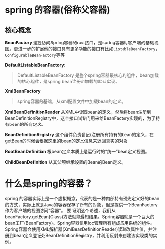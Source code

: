 # spring 的容器\(俗称父容器\)

## 核心概念
**BeanFactory**
这是访问Spring容器的root接口，是spring容器对客户端的基础视图。更进一步的扩展他的接口具有更多功能的接口有比如`ListableBeanFactory`，`ConfigurableBeanFactory`等等

**DefaultListableBeanFactory:**
> DefaultListableBeanFactory 是整个spring容器最核心的组件，bean加载的核心组件，是spring bean注册和加载的默认实现。

**XmlBeanFactory**
> spring容器的基础，从xml配置文件中加载bean的定义。

**XmlBeanDefinitionReader**
从XML中读取bean的定义，然后将bean注册到BeanDefinitionRegistry中，这个接口试专门用来给BeanFactory实现的，为了持有bean的所有定义。

**BeanDefinitionRegistry**
这个组件负责登记/注册所有持有的bean的定义，在getBean的时候会根据这里的bean的定义信息来返回真实的对象

**RootBeanDefinition**
根bean定义本质上是运行时的“统一”bean定义视图。

**ChildBeanDefinition**
从其父项继承设置的Bean的Bean定义。

# 什么是spring的容器？
spring 的容器实际上是一个虚拟概念，代表的是一种内部持有预先定义好的bean的方式，实际上就是Java的容器保存了所有的对象，但是提供一个BeanFactory作为客户端的视图访问"容器"。
要 证明这个论述，我们从beanFactory.getBean(Class)方法就能得知结果。Spring容器就是一个巨大的bean工厂(BeanFactory)。Spring容器使用Ioc管理所有组成应用系统的组件。Spring容器会使用XML解析器(XmlBeanDefinitionReader)读取改属性值，并注册到bean定义登记处BeanDefinitionRegistry，并利用反射来创建该实现类的实例。